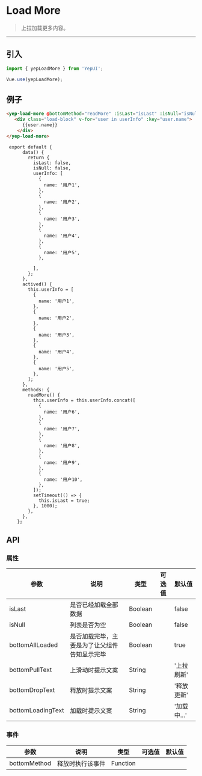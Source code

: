 # Load More

> 上拉加载更多内容。

-------------

## 引入

```javascript
import { yepLoadMore } from 'YepUI';

Vue.use(yepLoadMore);
```

## 例子

```html
<yep-load-more @bottomMethod="readMore" :isLast="isLast" :isNull="isNull">
   <div class="load-block" v-for="user in userInfo" :key="user.name">
      {{user.name}}
    </div>
</yep-load-more>
```

```script
 export default {
      data() {
        return {
          isLast: false,
          isNull: false,
          userInfo: [
            {
              name: '用户1',
            },
            {
              name: '用户2',
            },
            {
              name: '用户3',
            },
            {
              name: '用户4',
            },
            {
              name: '用户5',
            },

          ],
        };
      },
      actived() {
        this.userInfo = [
          {
            name: '用户1',
          },
          {
            name: '用户2',
          },
          {
            name: '用户3',
          },
          {
            name: '用户4',
          },
          {
            name: '用户5',
          },
        ];
      },
      methods: {
        readMore() {
          this.userInfo = this.userInfo.concat([
            {
              name: '用户6',
            },
            {
              name: '用户7',
            },
            {
              name: '用户8',
            },
            {
              name: '用户9',
            },
            {
              name: '用户10',
            },
          ]);
          setTimeout(() => {
            this.isLast = true;
          }, 1000);
        },
      },
    };
```

## API
### 属性
| 参数 | 说明 | 类型 | 可选值 | 默认值 |
|------|-------|---------|-------|--------|
| isLast | 是否已经加载全部数据 | Boolean | |  false |
| isNull | 列表是否为空 | Boolean | |  false |
| bottomAllLoaded | 是否加载完毕，主要是为了让父组件告知显示完毕 | Boolean | |  true |
| bottomPullText | 上滑动时提示文案 |  String | |  '上拉刷新' |
| bottomDropText | 释放时提示文案 |  String | |  '释放更新' |
| bottomLoadingText | 加载时提示文案 |  String | |  '加载中...' |

### 事件
| 参数 | 说明 | 类型 | 可选值 | 默认值 |
|------|-------|---------|-------|--------|
| bottomMethod | 释放时执行该事件 | Function | | |
